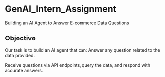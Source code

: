 # GenAI_Intern_Assignment
  Building an AI Agent to Answer E-commerce Data Questions
## Objective
Our task is to build an AI agent that can:
Answer any question related to the data provided.


Receive questions via API endpoints, query the data, and respond with accurate answers.
